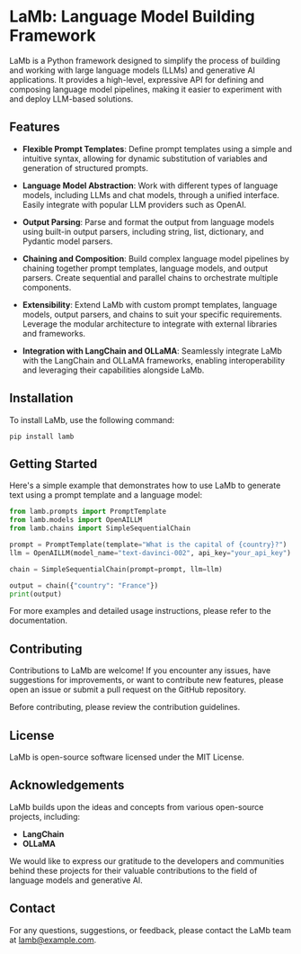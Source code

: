 # LaMb: Language Model Building Framework

LaMb is a Python framework designed to simplify the process of building and working with large language models (LLMs) and generative AI applications. It provides a high-level, expressive API for defining and composing language model pipelines, making it easier to experiment with and deploy LLM-based solutions.

## Features

- **Flexible Prompt Templates**: Define prompt templates using a simple and intuitive syntax, allowing for dynamic substitution of variables and generation of structured prompts.

- **Language Model Abstraction**: Work with different types of language models, including LLMs and chat models, through a unified interface. Easily integrate with popular LLM providers such as OpenAI.

- **Output Parsing**: Parse and format the output from language models using built-in output parsers, including string, list, dictionary, and Pydantic model parsers.

- **Chaining and Composition**: Build complex language model pipelines by chaining together prompt templates, language models, and output parsers. Create sequential and parallel chains to orchestrate multiple components.

- **Extensibility**: Extend LaMb with custom prompt templates, language models, output parsers, and chains to suit your specific requirements. Leverage the modular architecture to integrate with external libraries and frameworks.

- **Integration with LangChain and OLLaMA**: Seamlessly integrate LaMb with the LangChain and OLLaMA frameworks, enabling interoperability and leveraging their capabilities alongside LaMb.

## Installation

To install LaMb, use the following command:

```
pip install lamb
```

## Getting Started

Here's a simple example that demonstrates how to use LaMb to generate text using a prompt template and a language model:

```python
from lamb.prompts import PromptTemplate
from lamb.models import OpenAILLM
from lamb.chains import SimpleSequentialChain

prompt = PromptTemplate(template="What is the capital of {country}?")
llm = OpenAILLM(model_name="text-davinci-002", api_key="your_api_key")

chain = SimpleSequentialChain(prompt=prompt, llm=llm)

output = chain({"country": "France"})
print(output)
```

For more examples and detailed usage instructions, please refer to the documentation.

## Contributing

Contributions to LaMb are welcome! If you encounter any issues, have suggestions for improvements, or want to contribute new features, please open an issue or submit a pull request on the GitHub repository.

Before contributing, please review the contribution guidelines.

## License

LaMb is open-source software licensed under the MIT License.

## Acknowledgements

LaMb builds upon the ideas and concepts from various open-source projects, including:

- **LangChain**
- **OLLaMA**

We would like to express our gratitude to the developers and communities behind these projects for their valuable contributions to the field of language models and generative AI.

## Contact

For any questions, suggestions, or feedback, please contact the LaMb team at lamb@example.com.
